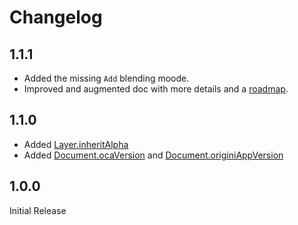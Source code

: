 # Changelog

## 1.1.1

- Added the missing `Add` blending moode.
- Improved and augmented doc with more details and a [roadmap](roadmap.md).

## 1.1.0

- Added [Layer.inheritAlpha](specs/layer.md)
- Added [Document.ocaVersion](specs/root.md) and [Document.originiAppVersion](specs/root.md)

## 1.0.0

Initial Release